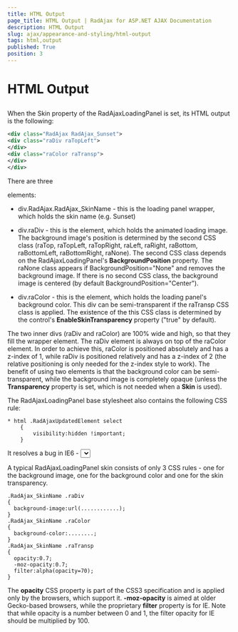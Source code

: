 ```yaml
---
title: HTML Output
page_title: HTML Output | RadAjax for ASP.NET AJAX Documentation
description: HTML Output
slug: ajax/appearance-and-styling/html-output
tags: html,output
published: True
position: 3
---
```


# HTML Output



## 

When the Skin property of the RadAjaxLoadingPanel is set, its HTML output is the following:

````XML
<div class="RadAjax RadAjax_Sunset">
<div class="raDiv raTopLeft">
</div>
<div class="raColor raTransp">
</div>
</div>
````



There are three <div> elements:

* div.RadAjax.RadAjax_SkinName - this is the loading panel wrapper, which holds the skin name (e.g. Sunset)

* div.raDiv - this is the element, which holds the animated loading image. The background image's position is determined by the second CSS class (raTop, raTopLeft, raTopRight, raLeft, raRight, raBottom, raBottomLeft, raBottomRight, raNone). The second CSS class depends on the RadAjaxLoadingPanel's **BackgroundPosition** property. The raNone class appears if BackgroundPosition="None" and removes the background image. If there is no second CSS class, the background image is centered (by default BackgroundPosition="Center").

* div.raColor - this is the element, which holds the loading panel's background color. This div can be semi-transparent if the raTransp CSS class is applied. The existence of the this CSS class is determined by the control's **EnableSkinTransparency** property ("true" by default).

The two inner divs (raDiv and raColor) are 100% wide and high, so that they fill the wrapper element. The raDiv element is always on top of the raColor element. In order to achieve this, raColor is positioned absolutely and has a z-index of 1, while raDiv is positioned relatively and has a z-index of 2 (the relative positioning is only needed for the z-index style to work). The benefit of using two elements is that the background color can be semi-transparent, while the background image is completely opaque (unless the **Transparency** property is set, which is not needed when a **Skin** is used).

The RadAjaxLoadingPanel base stylesheet also contains the following CSS rule:

````ASP.NET
* html .RadAjaxUpdatedElement select 
	{ 
	    visibility:hidden !important; 
	}
````



It resolves a bug in IE6 - <select> elements (asp:DropDownLists) are always on top of everything and the loading panel cannot cover them. That's why the RadAjaxUpdatedElement CSS class is applied to the currently updated element and all dropdowns are hidden.



A typical RadAjaxLoadingPanel skin consists of only 3 CSS rules - one for the background image, one for the background color and one for the skin transparency.



````ASP.NET
.RadAjax_SkinName .raDiv 
{ 
  background-image:url(............); 
} 
.RadAjax_SkinName .raColor 
{ 
  background-color:........; 
} 
.RadAjax_SkinName .raTransp 
{ 
  opacity:0.7;
  -moz-opacity:0.7; 
  filter:alpha(opacity=70); 
}
````



The **opacity** CSS property is part of the CSS3 specification and is applied only by the browsers, which support it. **-moz-opacity** is aimed at older Gecko-based browsers, while the proprietary **filter** property is for IE. Note that while opacity is a number between 0 and 1, the filter opacity for IE should be multiplied by 100.


